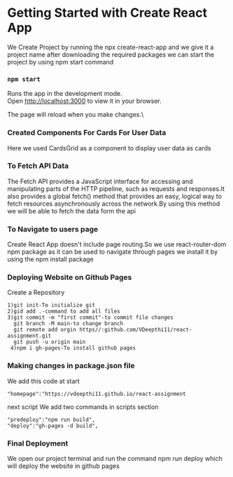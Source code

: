 # Getting Started with Create React App

We Create Project by running the npx create-react-app and we give it a project name after downloading the required packages we can start the project by using npm start command


### `npm start`

Runs the app in the development mode.\
Open [http://localhost:3000](http://localhost:3000) to view it in your browser.

The page will reload when you make changes.\



### Created Components For Cards For User Data

Here we used CardsGrid as a component to display user data as cards 

### To Fetch API Data

The Fetch API provides a JavaScript interface for accessing and manipulating parts of the HTTP pipeline, such as requests and responses.It also provides a global fetch() method that provides an easy, logical way to fetch resources asynchronously across the network.By using this method we will be able to fetch the data form the api

### To Navigate to users page
Create React App doesn't include page routing.So we use react-router-dom npm package as it can be used to navigate through pages we install it by using the npm install package 

### Deploying Website on Github Pages
Create a Repository 
```
1)git init-To initialize git 
2)gid add .-command to add all files
3)git commit -m "first commit"-to commit file changes
  git branch -M main-to change branch
  git remote add orgin https//:github.com/VDeepthi11/react-assignment.git
  git push -u origin main
 4)npm i gh-pages-To install github pages
 ```
 ### Making changes in package.json file
 
 We add this code at start
 ```
 "homepage":"https://vdeepthi11.github.io/react-assignment
```
 next script
 We add two commands in scripts section
  ```
 "predeploy":"npm run build",
 "deploy":"gh-pages -d build",
 ```
 ### Final Deployment
 
 We open our project terminal and run the command npm run deploy which will deploy the website in github pages


